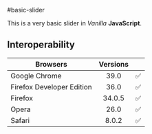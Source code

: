 #basic-slider

This is a very basic slider in *Vanilla* **JavaScript**. 

## Interoperability

| Browsers                        | Versions |                    | 
|-------------------------------- |:--------:|--------------------|
| Google Chrome                   | 39.0     | :white_check_mark: |
| Firefox Developer Edition       | 36.0     | :white_check_mark: |
| Firefox                         | 34.0.5   | :white_check_mark: |
| Opera                           | 26.0     | :white_check_mark: |
| Safari                          | 8.0.2    | :white_check_mark: |